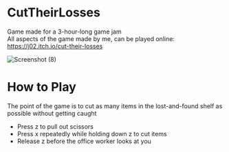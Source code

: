 # CutTheirLosses
Game made for a 3-hour-long game jam  
All aspects of the game made by me, can be played online: https://j02.itch.io/cut-their-losses

![Screenshot (8)](https://github.com/user-attachments/assets/18cd4da6-5a2e-49fe-90ae-8f7c27332d91)

# How to Play
The point of the game is to cut as many items in the lost-and-found shelf as possible without getting caught
- Press z to pull out scissors
- Press x repeatedly while holding down z to cut items
- Release z before the office worker looks at you

